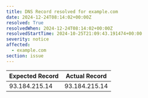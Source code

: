 ```yaml
---
title: DNS Record resolved for example.com
date: 2024-12-24T08:14:02+00:00Z
resolved: True
resolvedWhen: 2024-12-24T08:14:02+00:00Z
resolvedStartTime: 2024-10-25T21:09:43.191474+00:00
severity: notice
affected:
  - example.com
section: issue
---
```


| Expected Record  | Actual Record  |
|------------------|----------------|
| 93.184.215.14 | 93.184.215.14 |
